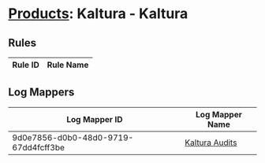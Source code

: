 # [Products](README.md): Kaltura - Kaltura

## Rules

|Rule ID|Rule Name|
|----|----|


## Log Mappers

|Log Mapper ID|Log Mapper Name|
|----|----|
|9d0e7856-d0b0-48d0-9719-67dd4fcff3be|[Kaltura Audits](../mappings/9d0e7856-d0b0-48d0-9719-67dd4fcff3be.md)|


